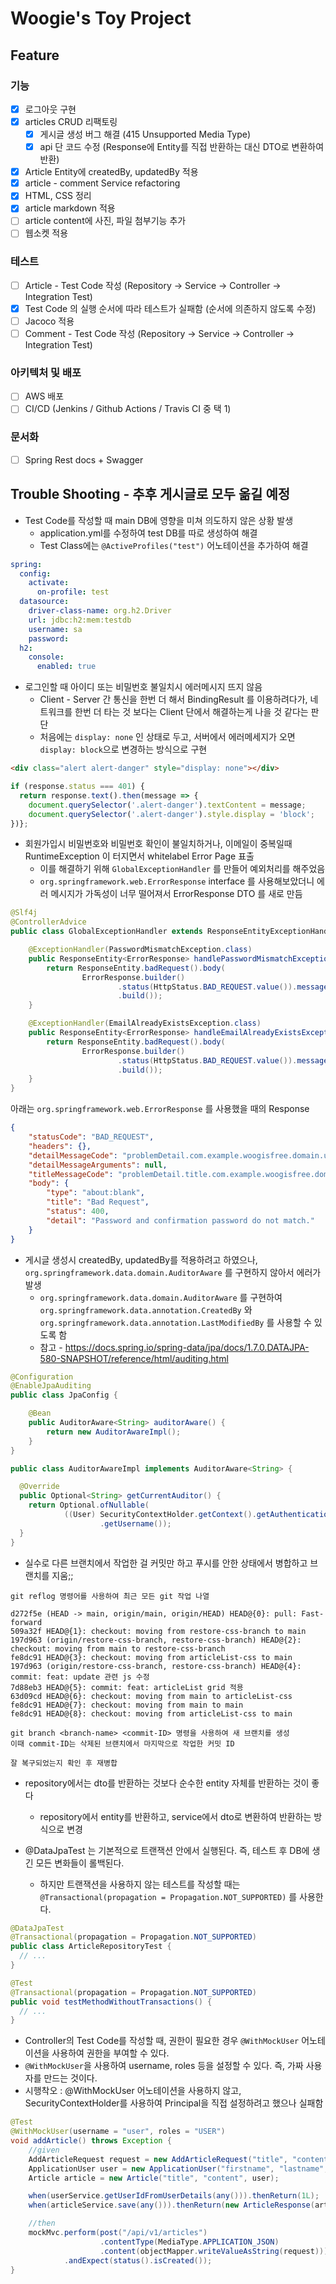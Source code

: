 # Woogie's Toy Project

## Feature
### 기능
- [x] 로그아웃 구현
- [x] articles CRUD 리팩토링
  - [x] 게시글 생성 버그 해결 (415 Unsupported Media Type)
  - [x] api 단 코드 수정 (Response에 Entity를 직접 반환하는 대신 DTO로 변환하여 반환)
- [x] Article Entity에 createdBy, updatedBy 적용
- [x] article - comment Service refactoring
- [x] HTML, CSS 정리
- [x] article markdown 적용
- [ ] article content에 사진, 파일 첨부기능 추가
- [ ] 웹소켓 적용

### 테스트
- [ ] Article - Test Code 작성 (Repository -> Service -> Controller -> Integration Test)
- [x] Test Code 의 실행 순서에 따라 테스트가 실패함 (순서에 의존하지 않도록 수정)
- [ ] Jacoco 적용
- [ ] Comment - Test Code 작성 (Repository -> Service -> Controller -> Integration Test)

### 아키텍처 및 배포
- [ ] AWS 배포
- [ ] CI/CD (Jenkins / Github Actions / Travis CI 중 택 1)

### 문서화
- [ ] Spring Rest docs + Swagger

## Trouble Shooting - 추후 게시글로 모두 옮길 예정
- Test Code를 작성할 때 main DB에 영향을 미쳐 의도하지 않은 상황 발생
  - application.yml를 수정하여 test DB를 따로 생성하여 해결
  - Test Class에는 `@ActiveProfiles("test")` 어노테이션을 추가하여 해결

```yaml
spring:
  config:
    activate:
      on-profile: test
  datasource:
    driver-class-name: org.h2.Driver
    url: jdbc:h2:mem:testdb
    username: sa
    password:
  h2:
    console:
      enabled: true
```

- 로그인할 때 아이디 또는 비밀번호 불일치시 에러메시지 뜨지 않음
  - Client - Server 간 통신을 한번 더 해서 BindingResult 를 이용하려다가, 네트워크를 한번 더 타는 것 보다는 Client 단에서 해결하는게 나을 것 같다는 판단
  - 처음에는 `display: none` 인 상태로 두고, 서버에서 에러메세지가 오면 `display: block`으로 변경하는 방식으로 구현
```html
<div class="alert alert-danger" style="display: none"></div>
```
```javascript
if (response.status === 401) {
  return response.text().then(message => {
    document.querySelector('.alert-danger').textContent = message;
    document.querySelector('.alert-danger').style.display = 'block';  
})};
```

- 회원가입시 비밀번호와 비밀번호 확인이 불일치하거나, 이메일이 중복일때 RuntimeException 이 터지면서 whitelabel Error Page 표출
  - 이를 해결하기 위해 `GlobalExceptionHandler` 를 만들어 예외처리를 해주었음
  - `org.springframework.web.ErrorResponse` interface 를 사용해보았더니 에러 메시지가 가독성이 너무 떨어져서 ErrorResponse DTO 를 새로 만듬
```java
@Slf4j
@ControllerAdvice
public class GlobalExceptionHandler extends ResponseEntityExceptionHandler {

    @ExceptionHandler(PasswordMismatchException.class)
    public ResponseEntity<ErrorResponse> handlePasswordMismatchException(PasswordMismatchException e) {
        return ResponseEntity.badRequest().body(
                ErrorResponse.builder()
                        .status(HttpStatus.BAD_REQUEST.value()).message(e.getMessage())
                        .build());
    }

    @ExceptionHandler(EmailAlreadyExistsException.class)
    public ResponseEntity<ErrorResponse> handleEmailAlreadyExistsException(EmailAlreadyExistsException e) {
        return ResponseEntity.badRequest().body(
                ErrorResponse.builder()
                        .status(HttpStatus.BAD_REQUEST.value()).message(e.getMessage())
                        .build());
    }
}
```
아래는 `org.springframework.web.ErrorResponse` 를 사용했을 때의 Response
```json
{
    "statusCode": "BAD_REQUEST",
    "headers": {},
    "detailMessageCode": "problemDetail.com.example.woogisfree.domain.user.exception.PasswordMismatchException",
    "detailMessageArguments": null,
    "titleMessageCode": "problemDetail.title.com.example.woogisfree.domain.user.exception.PasswordMismatchException",
    "body": {
        "type": "about:blank",
        "title": "Bad Request",
        "status": 400,
        "detail": "Password and confirmation password do not match."
    }
}
```

- 게시글 생성시 createdBy, updatedBy를 적용하려고 하였으나, `org.springframework.data.domain.AuditorAware` 를 구현하지 않아서 에러가 발생
  - `org.springframework.data.domain.AuditorAware` 를 구현하여 `org.springframework.data.annotation.CreatedBy` 와 `org.springframework.data.annotation.LastModifiedBy` 를 사용할 수 있도록 함
  - 참고 - https://docs.spring.io/spring-data/jpa/docs/1.7.0.DATAJPA-580-SNAPSHOT/reference/html/auditing.html
```java
@Configuration
@EnableJpaAuditing
public class JpaConfig {

    @Bean
    public AuditorAware<String> auditorAware() {
        return new AuditorAwareImpl();
    }
}

public class AuditorAwareImpl implements AuditorAware<String> {

  @Override
  public Optional<String> getCurrentAuditor() {
    return Optional.ofNullable(
            ((User) SecurityContextHolder.getContext().getAuthentication().getPrincipal())
                    .getUsername());
  }
}
```

- 실수로 다른 브랜치에서 작업한 걸 커밋만 하고 푸시를 안한 상태에서 병합하고 브랜치를 지움;;
```shell
git reflog 명령어를 사용하여 최근 모든 git 작업 나열

d272f5e (HEAD -> main, origin/main, origin/HEAD) HEAD@{0}: pull: Fast-forward
509a32f HEAD@{1}: checkout: moving from restore-css-branch to main
197d963 (origin/restore-css-branch, restore-css-branch) HEAD@{2}: checkout: moving from main to restore-css-branch
fe8dc91 HEAD@{3}: checkout: moving from articleList-css to main
197d963 (origin/restore-css-branch, restore-css-branch) HEAD@{4}: commit: feat: update 관련 js 수정
7d88eb3 HEAD@{5}: commit: feat: articleList grid 적용
63d09cd HEAD@{6}: checkout: moving from main to articleList-css
fe8dc91 HEAD@{7}: checkout: moving from main to main
fe8dc91 HEAD@{8}: checkout: moving from articleList-css to main

git branch <branch-name> <commit-ID> 명령을 사용하여 새 브랜치를 생성
이때 commit-ID는 삭제된 브랜치에서 마지막으로 작업한 커밋 ID

잘 복구되었는지 확인 후 재병합
```

- repository에서는 dto를 반환하는 것보다 순수한 entity 자체를 반환하는 것이 좋다
  - repository에서 entity를 반환하고, service에서 dto로 변환하여 반환하는 방식으로 변경

- @DataJpaTest 는 기본적으로 트랜잭션 안에서 실행된다. 즉, 테스트 후 DB에 생긴 모든 변화들이 롤백된다.
  - 하지만 트랜잭션을 사용하지 않는 테스트를 작성할 때는 `@Transactional(propagation = Propagation.NOT_SUPPORTED)` 를 사용한다.
```java
@DataJpaTest
@Transactional(propagation = Propagation.NOT_SUPPORTED)
public class ArticleRepositoryTest {
  // ... 
}

@Test
@Transactional(propagation = Propagation.NOT_SUPPORTED)
public void testMethodWithoutTransactions() {
  // ... 
}
```

- Controller의 Test Code를 작성할 때, 권한이 필요한 경우 `@WithMockUser` 어노테이션을 사용하여 권한을 부여할 수 있다.
- `@WithMockUser`을 사용하여 username, roles 등을 설정할 수 있다. 즉, 가짜 사용자를 만드는 것이다.
- 시행착오 : @WithMockUser 어노테이션을 사용하지 않고, SecurityContextHolder를 사용하여 Principal을 직접 설정하려고 했으나 실패함
```java 
@Test
@WithMockUser(username = "user", roles = "USER")
void addArticle() throws Exception {
    //given
    AddArticleRequest request = new AddArticleRequest("title", "content", 1L);
    ApplicationUser user = new ApplicationUser("firstname", "lastname", "username", "email", "password", UserRole.USER);
    Article article = new Article("title", "content", user);

    when(userService.getUserIdFromUserDetails(any())).thenReturn(1L);
    when(articleService.save(any())).thenReturn(new ArticleResponse(article));

    //then
    mockMvc.perform(post("/api/v1/articles")
                    .contentType(MediaType.APPLICATION_JSON)
                    .content(objectMapper.writeValueAsString(request)))
            .andExpect(status().isCreated());
}
```